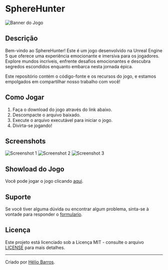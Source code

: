 # SphereHunter

![Banner do Jogo](https://cdn.discordapp.com/attachments/1222946834553507944/1222946887737413793/tlou02.png?ex=6618110b&is=66059c0b&hm=a29cd49e70c28d6548b31a5ef2159b0b9f9326087fb7bcfcba3cac676abf4a3c&)

## Descrição
Bem-vindo ao SphereHunter! Este é um jogo desenvolvido na Unreal Engine 5 que oferece uma experiência emocionante e imersiva para os jogadores. Explore mundos incríveis, enfrente desafios emocionantes e descubra segredos escondidos enquanto embarca nesta jornada épica.

Este repositório contém o código-fonte e os recursos do jogo, e estamos empolgados em compartilhar nosso trabalho com você!

## Como Jogar
1. Faça o download do jogo através do link abaixo.
2. Descompacte o arquivo baixado.
3. Execute o arquivo executável para iniciar o jogo.
4. Divirta-se jogando!

## Screenshots
![Screenshot 1](https://cdn.discordapp.com/attachments/1222946834553507944/1222947221759070228/i517681.png?ex=6618115a&is=66059c5a&hm=1b4dcd7bb3b008f93c800d656d8c52ad2b47da4819923b797c0b5b4226bbda21&)
![Screenshot 2](https://cdn.discordapp.com/attachments/1222946834553507944/1222947221759070228/i517681.png?ex=6618115a&is=66059c5a&hm=1b4dcd7bb3b008f93c800d656d8c52ad2b47da4819923b797c0b5b4226bbda21&)
![Screenshot 3](https://cdn.discordapp.com/attachments/1222946834553507944/1222947221759070228/i517681.png?ex=6618115a&is=66059c5a&hm=1b4dcd7bb3b008f93c800d656d8c52ad2b47da4819923b797c0b5b4226bbda21&)

## Showload do Jogo
Você pode jogar o jogo clicando [aqui](https://drive.google.com/drive/folders/1ORaJ6KsM62VBzLfrtkq0fMFYK4upeaVV?usp=sharing).

## Suporte
Se você tiver alguma dúvida ou encontrar algum problema, sinta-se à vontade para responder o [formulario](https://docs.google.com/forms/d/e/1FAIpQLScyxcbVWXu6et4x2ud9_qwk2DMVCvJMbwajhDuySJzTriBIUg/viewform?usp=pp_url).

## Licença
Este projeto está licenciado sob a Licença MIT - consulte o arquivo [LICENSE](LICENSE) para mais detalhes.

---

Criado por [Hélio Barros](link_para_perfil_do_desenvolvedor).
